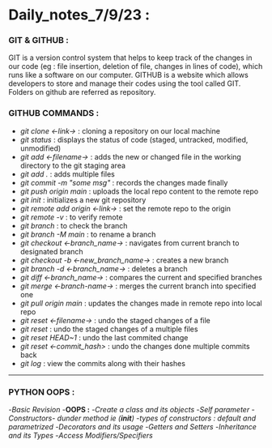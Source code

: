﻿# Daily_notes_7/9/23 :
### GIT & GITHUB :

GIT is a version control system that helps to keep track of the changes in our code (eg : file insertion, deletion of file, changes in lines of code), which runs like a software on our computer.
GITHUB is a website which allows developers to store and manage their codes using the tool called GIT. Folders on github are referred as repository.

### GITHUB COMMANDS :
- *git clone <-link->* : cloning a repository on our local machine 
- *git status* : displays the status of code (staged, untracked, modified, unmodified)
- *git add <-filename->* : adds the new or changed file in the working directory to the git staging area
- *git add .* : adds multiple files
- *git commit -m "some msg"* : records the changes made finally
- *git push origin main* : uploads the local repo content to the remote repo
- *git init* : initializes a new git repository
- *git remote add origin <-link->* : set the remote repo to the origin
- *git remote -v* : to verify remote
- *git branch* : to check the branch
- *git branch -M main* : to rename a branch
- *git checkout <-branch_name->* : navigates from current branch to designated branch
- *git checkout -b <-new_branch_name->* : creates a new branch
- *git branch -d <-branch_name->* : deletes a branch
- *git diff <-branch_name->* : compares the current and specified branches
- *git merge <-branch-name->* : merges the current branch into specified one
- *git pull origin main* : updates the changes made in remote repo into local repo
- *git reset <-filename->* : undo the staged changes of a file
- *git reset* : undo the staged changes of a multiple files
- *git reset HEAD~1* :  undo the last commited change
- *git reset <-commit_hash>* : undo the changes done multiple commits back
- *git log* : view the commits along with their hashes
---
### PYTHON OOPS : 
-*Basic Revision*
-**OOPS :**
-*Create a class and its objects*
-*Self parameter*
-*Constructors- dunder method ie (__init__)*
-*types of constructors : default and parametrized*
-*Decorators and its usage*
-*Getters and Setters*
-*Inheritance and its Types*
-*Access Modifiers/Specifiers*



	





